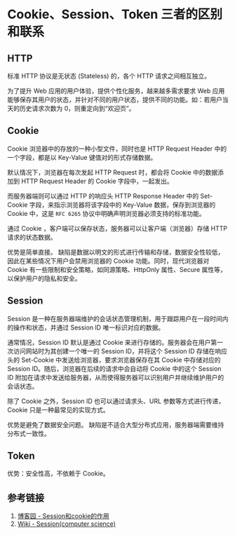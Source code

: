 # Cookie、Session、Token 三者的区别和联系


## HTTP 

标准 HTTP 协议是无状态 (Stateless) 的，各个 HTTP 请求之间相互独立。

为了提升 Web 应用的用户体验，提供个性化服务，越来越多需求要求 Web 应用能够保存其用户的状态，并针对不同的用户状态，提供不同的功能。如：若用户当天的历史请求次数为 0，则重定向到“欢迎页”。

## Cookie

Cookie 浏览器中的存放的一种小型文件，同时也是 HTTP Request Header 中的一个字段，都是以 Key-Value 键值对的形式存储数据。

默认情况下，浏览器在每次发起 HTTP Request 时，都会将 Cookie 中的数据添加到 HTTP Request Header 的 Cookie 字段中，一起发出。

而服务器端则可以通过 HTTP 的响应头 HTTP Response Header 中的 Set-Cookie 字段，来指示浏览器将该字段中的 Key-Value 数据，保存到浏览器的 Cookie 中，这是 `RFC 6265` 协议中明确声明浏览器必须支持的标准功能。

通过 Cookie ，客户端可以保存状态，服务器可以让客户端（浏览器）存储 HTTP 请求的状态数据。

优势是简单直接。
缺陷是数据以明文的形式进行传输和存储，数据安全性较低，因此在某些情况下用户会禁用浏览器的 Cookie 功能。同时，现代浏览器对 Cookie 有一些限制和安全策略，如同源策略、HttpOnly 属性、Secure 属性等，以保护用户的隐私和安全。

## Session

Session 是一种在服务器端维护的会话状态管理机制，用于跟踪用户在一段时间内的操作和状态，并通过 Session ID 唯一标识对应的数据。

通常情况，Session ID 默认是通过 Cookie 来进行存储的。服务器会在用户第一次访问网站时为其创建一个唯一的 Session ID，并将这个 Session ID 存储在响应头的 Set-Cookie 中发送给浏览器，要求浏览器保存在其 Cookie 中存储对应的 Session ID。随后，浏览器在后续的请求中会自动将 Cookie 中的这个 Session ID 附加在请求中发送给服务器，从而使得服务器可以识别用户并继续维护用户的会话状态。

除了 Cookie 之外，Session ID 也可以通过请求头、URL 参数等方式进行传递，Cookie 只是一种最常见的实现方式。

优势是避免了数据安全问题。
缺陷是不适合大型分布式应用，服务器端需要维持分布式一致性。

## Token


优势：安全性高，不依赖于 Cookie。


## 参考链接

1. [博客园 - Session和cookie的作用](https://www.cnblogs.com/seamy/p/15648557.html)
2. [Wiki - Session(computer science)](https://en.wikipedia.org/wiki/Session_(computer_science))